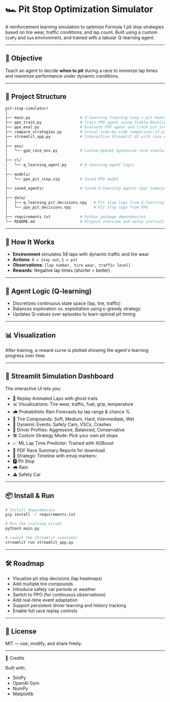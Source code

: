 # 🏎️ Pit Stop Optimization Simulator

A reinforcement learning simulation to optimize Formula 1 pit stop strategies based on tire wear, traffic conditions, and lap count. Built using a custom `SimPy` and `Gym` environment, and trained with a tabular Q-learning agent.

---

## 🎯 Objective

Teach an agent to decide **when to pit** during a race to minimize lap times and maximize performance under dynamic conditions.

---

## 🧱 Project Structure
```bash
pit-stop-simulator/
│
├── main.py                      # Q-learning training loop + pit heatmap
├── ppo_train.py                 # Train PPO agent using Stable-Baselines3
├── ppo_eval.py                  # Evaluate PPO agent and track pit stops
├── compare_strategies.py        # Visual side-by-side comparison of pit strategies
├── streamlit_app.py             # Interactive Streamlit UI with race events and agent simulations
│
├── env/
│   └── gym_race_env.py          # Custom OpenAI Gymnasium race simulation environment
│
├── rl/
│   └── q_learning_agent.py      # Q-learning agent logic
│
├── models/
│   └── ppo_pit_stop.zip         # Saved PPO model
│
├── saved_agents/                # Saved Q-learning agents (per team/profile)
│
├── data/
│   ├── q_learning_pit_decisions.npy   # Pit stop logs from Q-learning
│   └── ppo_pit_decisions.npy          # Pit stop logs from PPO
│
├── requirements.txt             # Python package dependencies
└── README.md                    # Project overview and setup instructions
```
---

## 🚀 How It Works

- **Environment** simulates 58 laps with dynamic traffic and tire wear
- **Actions**: `0 = stay out`, `1 = pit`
- **Observations**: `[lap number, tire wear, traffic level]`
- **Rewards**: Negative lap times (shorter = better)

---

## 🤖 Agent Logic (Q-learning)

- Discretizes continuous state space (lap, tire, traffic)
- Balances exploration vs. exploitation using ε-greedy strategy
- Updates Q-values over episodes to learn optimal pit timing

---

## 📊 Visualization

After training, a reward curve is plotted showing the agent's learning progress over time.

---

## 🧪 Streamlit Simulation Dashboard

The interactive UI lets you:

- 🔁 Replay Animated Laps with ghost trails
- 📊 Visualizations: Tire wear, traffic, fuel, grip, temperature
- 🌧️ Probabilistic Rain Forecasts by lap range & chance %
- 🛞 Tire Compounds: Soft, Medium, Hard, Intermediate, Wet
- 🚨 Dynamic Events: Safety Cars, VSCs, Crashes
- 🧠 Driver Profiles: Aggressive, Balanced, Conservative
- 🛠️ Custom Strategy Mode: Pick your own pit stops
- 📈 ML Lap Time Predictor: Trained with XGBoost
- 🧾 PDF Race Summary Reports for download
- 🧠 Strategic Timeline with emoji markers:
- 🅿️ Pit Stop
- 🌧️ Rain
- ⚠️ Safety Car

---

## 📦 Install & Run

```bash
# Install dependencies
pip install -r requirements.txt

# Run the training script
python3 main.py

# Launch the Streamlit simulator
streamlit run streamlit_app.py
```

---

## 🛠️ Roadmap

- Visualize pit stop decisions (lap heatmaps)
- Add multiple tire compounds
- Introduce safety car periods or weather
- Switch to PPO (for continuous observations)
- Add real-time event adaptation
- Support persistent driver learning and history tracking
- Enable full race replay controls

 ---
 
## 📄 License

MIT — use, modify, and share freely.

---

🙌 Credits

Built with:

- SimPy
- OpenAI Gym
- NumPy
- Matplotlib
